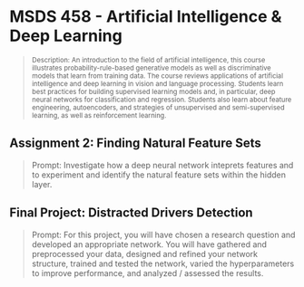 # MSDS 458 - Artificial Intelligence & Deep Learning
><sup>Description: An introduction to the field of artificial intelligence, this course illustrates probability-rule-based generative models as well as discriminative models that learn from training data. The course reviews applications of artificial intelligence and deep learning in vision and language processing. Students learn best practices for building supervised learning models and, in particular, deep neural networks for classification and regression. Students also learn about feature engineering, autoencoders, and strategies of unsupervised and semi-supervised learning, as well as reinforcement learning. </sup>

## Assignment 2: Finding Natural Feature Sets
>Prompt: Investigate how a deep neural network inteprets features and to experiment and identify the natural feature sets within the hidden layer.

## Final Project: Distracted Drivers Detection
>Prompt: For this project, you will have chosen a research question and developed an appropriate network. You will have gathered and preprocessed your data, designed and refined your network structure, trained and tested the network, varied the hyperparameters to improve performance, and analyzed / assessed the results. 
